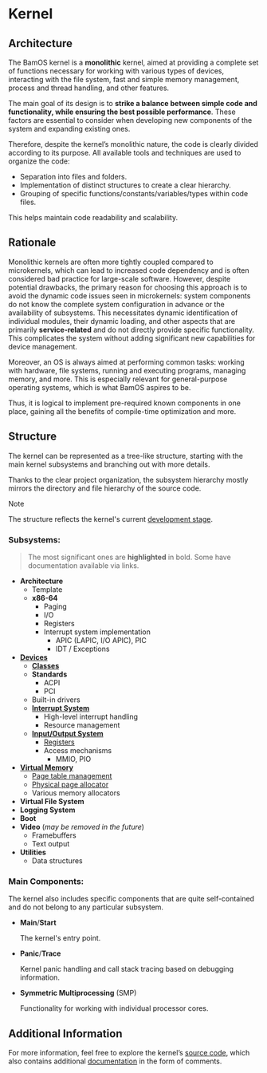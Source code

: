 # Kernel

## Architecture

The BamOS kernel is a **monolithic** kernel, aimed at providing a complete set of functions necessary for working with various types of devices, interacting with the file system, fast and simple memory management, process and thread handling, and other features.

The main goal of its design is to **strike a balance between simple code and functionality, while ensuring the best possible performance**. These factors are essential to consider when developing new components of the system and expanding existing ones.

Therefore, despite the kernel’s monolithic nature, the code is clearly divided according to its purpose. All available tools and techniques are used to organize the code:
- Separation into files and folders.
- Implementation of distinct structures to create a clear hierarchy.
- Grouping of specific functions/constants/variables/types within code files.

This helps maintain code readability and scalability.

## Rationale

Monolithic kernels are often more tightly coupled compared to microkernels, which can lead to increased code dependency and is often considered bad practice for large-scale software. However, despite potential drawbacks, the primary reason for choosing this approach is to avoid the dynamic code issues seen in microkernels: system components do not know the complete system configuration in advance or the availability of subsystems. This necessitates dynamic identification of individual modules, their dynamic loading, and other aspects that are primarily **service-related** and do not directly provide specific functionality. This complicates the system without adding significant new capabilities for device management.

Moreover, an OS is always aimed at performing common tasks: working with hardware, file systems, running and executing programs, managing memory, and more. This is especially relevant for general-purpose operating systems, which is what BamOS aspires to be.

Thus, it is logical to implement pre-required known components in one place, gaining all the benefits of compile-time optimization and more.

## Structure

The kernel can be represented as a tree-like structure, starting with the main kernel subsystems and branching out with more details.

Thanks to the clear project organization, the subsystem hierarchy mostly mirrors the directory and file hierarchy of the source code.

> [!NOTE]
> The structure reflects the kernel's current [development stage](./current-progress.md).

### Subsystems:

> The most significant ones are **highlighted** in bold. Some have documentation available via links.

- **Architecture**
  - Template
  - **x86-64**
    - Paging
    - I/O
    - Registers
    - Interrupt system implementation
      - APIC (LAPIC, I/O APIC), PIC
      - IDT / Exceptions
- [**Devices**](./kernel/devices.md)
  - [**Classes**](./kernel/devices/classes.md)
  - **Standards**
    - ACPI
    - PCI
  - Built-in drivers
  - [**Interrupt System**](./kernel/devices/interrupts.md)
    - High-level interrupt handling
    - Resource management
  - [**Input/Output System**](./kernel/devices/io.md)
    - [Registers](./kernel/devices/registers.md)
    - Access mechanisms
        - MMIO, PIO
- [**Virtual Memory**](./kernel/memory.md)
  - [Page table management](./kernel/memory.md#working-with-page-tables)
  - [Physical page allocator](./kernel/memory.md#page-allocator-vmpageallocator)
  - Various memory allocators
- **Virtual File System**
- **Logging System**
- **Boot**
- **Video** (*may be removed in the future*)
  - Framebuffers
  - Text output
- **Utilities**
  - Data structures

### Main Components:

The kernel also includes specific components that are quite self-contained and do not belong to any particular subsystem.

- **Main**/**Start**

  The kernel's entry point.

- **Panic**/**Trace**

  Kernel panic handling and call stack tracing based on debugging information.

- **Symmetric Multiprocessing** (SMP)

  Functionality for working with individual processor cores.

## Additional Information

For more information, feel free to explore the kernel’s [source code](https://github.com/bagggage/bamos/tree/main/src/kernel), which also contains additional [documentation](https://bagggage.github.io/bamos/) in the form of comments.